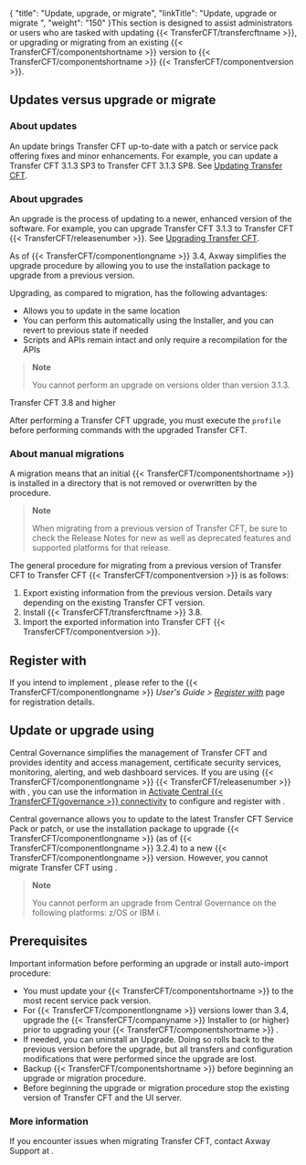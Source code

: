 {
    "title": "Update, upgrade, or migrate",
    "linkTitle": "Update, upgrade or migrate ",
    "weight": "150"
}This section is designed to assist administrators or users who are tasked with updating {{< TransferCFT/transfercftname  >}}, or upgrading or migrating from an existing {{< TransferCFT/componentshortname  >}} version to {{< TransferCFT/componentshortname  >}} {{< TransferCFT/componentversion  >}}.

## Updates versus  upgrade or migrate

### About updates

An update brings Transfer CFT up-to-date with a patch or service pack offering fixes and minor enhancements. For example, you can update a Transfer CFT 3.1.3 SP3 to Transfer CFT 3.1.3 SP8. See [Updating Transfer CFT](../../unix_install_start_here/upgrade_start_here/update_cft_unix).

### About upgrades

An upgrade is the process of updating to a newer, enhanced version of the software. For example, you can upgrade Transfer CFT 3.1.3  to Transfer CFT {{< TransferCFT/releasenumber  >}}. See [Upgrading Transfer CFT](../../unix_install_start_here/upgrade_start_here/upgrade_intro_ux).

As of {{< TransferCFT/componentlongname  >}} 3.4, Axway simplifies the upgrade procedure by allowing you to use the installation package to upgrade from a previous version.

Upgrading, as compared to migration, has the following advantages:

-   Allows you to update in the same location
-   You can perform this automatically using the Installer, and you can revert to previous state if needed
-   Scripts and APIs remain intact and only require  a recompilation for the APIs

> **Note**
>
> You cannot perform an upgrade on versions older than version 3.1.3.

Transfer CFT 3.8 and higher

After performing a Transfer CFT upgrade, you must execute the `profile `before performing commands with the upgraded Transfer CFT.

### About manual migrations

A migration means that an initial {{< TransferCFT/componentshortname  >}} is installed in a directory that is not removed or overwritten by the procedure.

> **Note**
>
> When migrating from a previous version of Transfer CFT, be sure to check the Release Notes for new as well as deprecated features and supported platforms for that release.

The general procedure for migrating from a previous version of Transfer CFT  to Transfer CFT {{< TransferCFT/componentversion  >}} is as follows:

1.  Export existing information from the previous version. Details vary depending on the existing Transfer CFT version.
2.  Install {{< TransferCFT/transfercftname >}} 3.8.
3.  Import the exported information into Transfer CFT {{< TransferCFT/componentversion >}}.

## Register with

If you intend to implement  , please refer to the {{< TransferCFT/componentlongname  >}} *User's Guide &gt; [*Register with*](https://docs.axway.com/bundle/TransferCFT_36_UsersGuide_allOS_en_HTML5/page/Content/cft_installation/migrate/register_CG.htm)* page for registration details.

## Update or upgrade using  

Central Governance simplifies the management of Transfer CFT and provides identity and access management, certificate security services,  monitoring, alerting, and web dashboard services. If you are using {{< TransferCFT/componentlongname  >}} {{< TransferCFT/releasenumber  >}} with , you can use the information in [Activate Central {{< TransferCFT/governance  >}} connectivity](../../../governance_services_intro/register_cg) to configure and register with .

Central governance allows you to update to the latest Transfer CFT Service Pack or patch, or use the installation package to upgrade {{< TransferCFT/componentlongname  >}} (as of {{< TransferCFT/componentlongname  >}} 3.2.4)  to a new {{< TransferCFT/componentlongname  >}} version. However, you cannot migrate Transfer CFT using .

> **Note**
>
> You cannot perform an upgrade from Central Governance on the following platforms: z/OS or IBM i.

## Prerequisites

Important information before performing an upgrade or install auto-import procedure:

-   You must update your {{< TransferCFT/componentshortname >}} to the most recent service pack version.
-   For {{< TransferCFT/componentlongname >}} versions lower than 3.4, upgrade the {{< TransferCFT/companyname >}} Installer to (or higher) prior to upgrading your {{< TransferCFT/componentshortname >}} .
-   If needed, you can uninstall an Upgrade. Doing so rolls back to the previous version before the upgrade, but all transfers and configuration modifications that were performed since the upgrade are lost.
-   Backup {{< TransferCFT/componentshortname >}} before beginning an upgrade or migration procedure.
-   Before beginning the upgrade or migration procedure stop the existing version of Transfer CFT  and the UI server.

### More information

If you encounter issues when migrating Transfer CFT, contact Axway Support at [](https://support.axway.com/).
